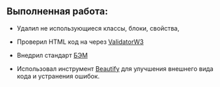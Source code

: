## Выполненная работа:
+ Удалил не использующиеся классы, блоки, свойства,

+ Проверил HTML код на через [ValidatorW3](https://validator.w3.org/nu/) 

+ Внедрил стандарт [БЭМ](https://ru.bem.info/)

+ Использовал инструмент [Beautify](https://beautifier.biz/html-beautifier.html) для улучшения внешнего вида кода и устранения ошибок.